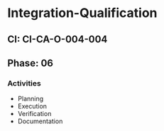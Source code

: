 # Integration-Qualification

## CI: CI-CA-O-004-004
## Phase: 06

### Activities
- Planning
- Execution
- Verification
- Documentation
